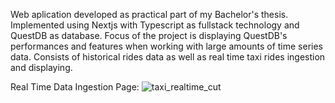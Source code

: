Web aplication developed as practical part of my Bachelor's thesis. Implemented using Nextjs with Typescript as fullstack technology and QuestDB as database. Focus of the project is displaying QuestDB's performances and features when working with large amounts of time series data. Consists of historical rides data as well as real time taxi rides ingestion and displaying.

Real Time Data Ingestion Page:
![taxi_realtime_cut](https://github.com/stojkovic-milan/TaxiApp/assets/18246686/0c05c79b-554e-4c07-96a7-afbcda59ce55)
